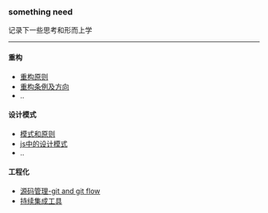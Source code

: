### something need

记录下一些思考和形而上学

---

#### 重构

- [重构原则](/restructure/what-is.md)
- [重构条例及方向](/restructure/how-to.md)
- ..

#### 设计模式

- [模式和原则](/design/what-is.md)
- [js中的设计模式](/design/in-javascript.md)
- ..


#### 工程化

- [源码管理-git and git flow](/engineing/about-git.md)
- [持续集成工具](/engineing/CICD.md)